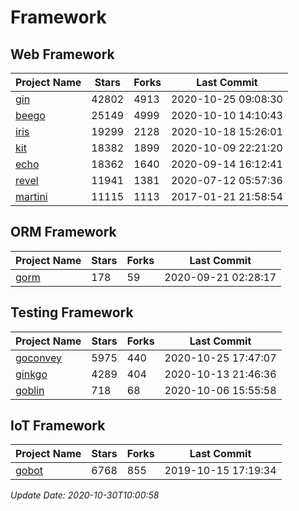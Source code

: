 # Framework

## Web Framework
| Project Name | Stars | Forks | Last Commit |
| ------------ | ----- | ----- | ----------- |
| [gin](https://github.com/gin-gonic/gin) | 42802 | 4913 | 2020-10-25 09:08:30 |
| [beego](https://github.com/astaxie/beego) | 25149 | 4999 | 2020-10-10 14:10:43 |
| [iris](https://github.com/kataras/iris) | 19299 | 2128 | 2020-10-18 15:26:01 |
| [kit](https://github.com/go-kit/kit) | 18382 | 1899 | 2020-10-09 22:21:20 |
| [echo](https://github.com/labstack/echo) | 18362 | 1640 | 2020-09-14 16:12:41 |
| [revel](https://github.com/revel/revel) | 11941 | 1381 | 2020-07-12 05:57:36 |
| [martini](https://github.com/go-martini/martini) | 11115 | 1113 | 2017-01-21 21:58:54 |

## ORM Framework
| Project Name | Stars | Forks | Last Commit |
| ------------ | ----- | ----- | ----------- |
| [gorm](https://github.com/jinzhu/gorm) | 178 | 59 | 2020-09-21 02:28:17 |

## Testing Framework
| Project Name | Stars | Forks | Last Commit |
| ------------ | ----- | ----- | ----------- |
| [goconvey](https://github.com/smartystreets/goconvey) | 5975 | 440 | 2020-10-25 17:47:07 |
| [ginkgo](https://github.com/onsi/ginkgo) | 4289 | 404 | 2020-10-13 21:46:36 |
| [goblin](https://github.com/franela/goblin) | 718 | 68 | 2020-10-06 15:55:58 |

## IoT Framework
| Project Name | Stars | Forks | Last Commit |
| ------------ | ----- | ----- | ----------- |
| [gobot](https://github.com/hybridgroup/gobot) | 6768 | 855 | 2019-10-15 17:19:34 |

*Update Date: 2020-10-30T10:00:58*